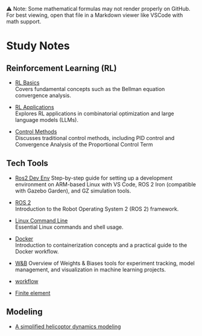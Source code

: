 ⚠️ Note: Some mathematical formulas may not render properly on GitHub. For best viewing, open that file in a Markdown viewer like VSCode with math support.

# Study Notes

## Reinforcement Learning (RL)

- [RL Basics](./RL/RL_basics/rl_basics.md)  
  Covers fundamental concepts such as the Bellman equation convergence analysis.

- [RL Applications](./RL/RL_Applications/RL_application.md)  
  Explores RL applications in combinatorial optimization and large language models (LLMs).

- [Control Methods](./RL/Tradition_Control/Control_Methods.md)  
  Discusses traditional control methods, including PID control and Convergence Analysis of the Proportional Control Term

## Tech Tools

- [Ros2 Dev Env](./Tech%20Tools/dev_env_armsetup/dev_env_armsetup.md)
  Step-by-step guide for setting up a development environment on ARM-based Linux with VS Code, ROS 2 Iron (compatible with Gazebo Garden), and GZ simulation tools.

- [ROS 2](./Tech%20Tools/Ros2/ros2.md)  
  Introduction to the Robot Operating System 2 (ROS 2) framework.

- [Linux Command Line](./Tech%20Tools/Linux/linux.md)  
  Essential Linux commands and shell usage.

- [Docker](./Tech%20Tools/docker/docker.md)  
  Introduction to containerization concepts and a practical guide to the Docker workflow.

- [W&B](./Tech%20Tools/weights&biases/wandb.md)
  Overview of Weights & Biases tools for experiment tracking, model management, and visualization in machine learning projects.

- [workflow](./Tech%20Tools/workflow_doc/workflow.md)

- [Finite element]()

## Modeling

- [A simplified helicoptor dynamics modeling](./RMaC/A%20simplified%20helicoptor%20dynamics%20modeling/A_Simplified_Helicopter_UAV_Modeling.pdf)

